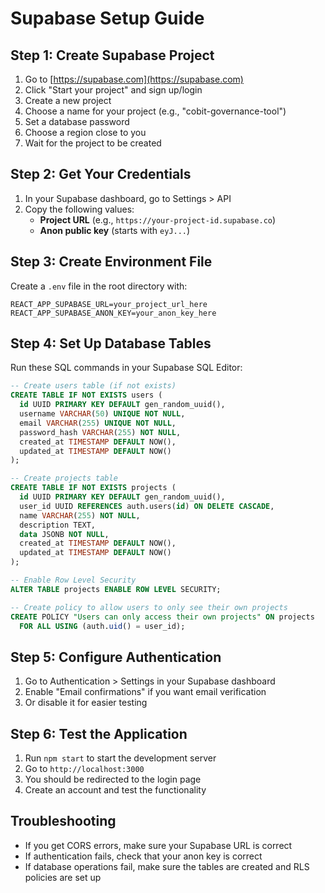 # Supabase Setup Guide

## Step 1: Create Supabase Project

1. Go to [https://supabase.com](https://supabase.com)
2. Click "Start your project" and sign up/login
3. Create a new project
4. Choose a name for your project (e.g., "cobit-governance-tool")
5. Set a database password
6. Choose a region close to you
7. Wait for the project to be created

## Step 2: Get Your Credentials

1. In your Supabase dashboard, go to Settings > API
2. Copy the following values:
   - **Project URL** (e.g., `https://your-project-id.supabase.co`)
   - **Anon public key** (starts with `eyJ...`)

## Step 3: Create Environment File

Create a `.env` file in the root directory with:

```
REACT_APP_SUPABASE_URL=your_project_url_here
REACT_APP_SUPABASE_ANON_KEY=your_anon_key_here
```

## Step 4: Set Up Database Tables

Run these SQL commands in your Supabase SQL Editor:

```sql
-- Create users table (if not exists)
CREATE TABLE IF NOT EXISTS users (
  id UUID PRIMARY KEY DEFAULT gen_random_uuid(),
  username VARCHAR(50) UNIQUE NOT NULL,
  email VARCHAR(255) UNIQUE NOT NULL,
  password_hash VARCHAR(255) NOT NULL,
  created_at TIMESTAMP DEFAULT NOW(),
  updated_at TIMESTAMP DEFAULT NOW()
);

-- Create projects table
CREATE TABLE IF NOT EXISTS projects (
  id UUID PRIMARY KEY DEFAULT gen_random_uuid(),
  user_id UUID REFERENCES auth.users(id) ON DELETE CASCADE,
  name VARCHAR(255) NOT NULL,
  description TEXT,
  data JSONB NOT NULL,
  created_at TIMESTAMP DEFAULT NOW(),
  updated_at TIMESTAMP DEFAULT NOW()
);

-- Enable Row Level Security
ALTER TABLE projects ENABLE ROW LEVEL SECURITY;

-- Create policy to allow users to only see their own projects
CREATE POLICY "Users can only access their own projects" ON projects
  FOR ALL USING (auth.uid() = user_id);
```

## Step 5: Configure Authentication

1. Go to Authentication > Settings in your Supabase dashboard
2. Enable "Email confirmations" if you want email verification
3. Or disable it for easier testing

## Step 6: Test the Application

1. Run `npm start` to start the development server
2. Go to `http://localhost:3000`
3. You should be redirected to the login page
4. Create an account and test the functionality

## Troubleshooting

- If you get CORS errors, make sure your Supabase URL is correct
- If authentication fails, check that your anon key is correct
- If database operations fail, make sure the tables are created and RLS policies are set up 